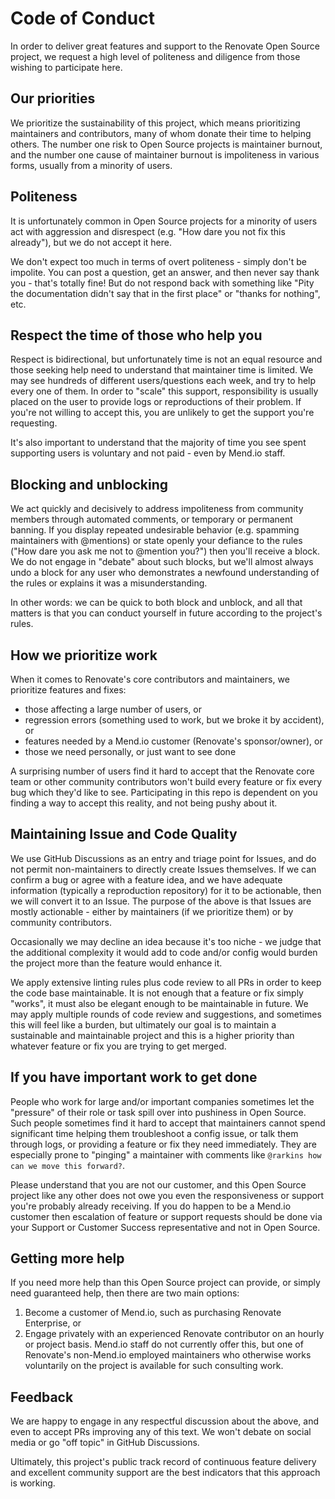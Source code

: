 # Code of Conduct

In order to deliver great features and support to the Renovate Open Source project, we request a high level of politeness and diligence from those wishing to participate here.

## Our priorities

We prioritize the sustainability of this project, which means prioritizing maintainers and contributors, many of whom donate their time to helping others.
The number one risk to Open Source projects is maintainer burnout, and the number one cause of maintainer burnout is impoliteness in various forms, usually from a minority of users.

## Politeness

It is unfortunately common in Open Source projects for a minority of users act with aggression and disrespect (e.g. "How dare you not fix this already"), but we do not accept it here.

We don't expect too much in terms of overt politeness - simply don't be impolite.
You can post a question, get an answer, and then never say thank you - that's totally fine!
But do not respond back with something like "Pity the documentation didn't say that in the first place" or "thanks for nothing", etc.

## Respect the time of those who help you

Respect is bidirectional, but unfortunately time is not an equal resource and those seeking help need to understand that maintainer time is limited.
We may see hundreds of different users/questions each week, and try to help every one of them.
In order to "scale" this support, responsibility is usually placed on the user to provide logs or reproductions of their problem.
If you're not willing to accept this, you are unlikely to get the support you're requesting.

It's also important to understand that the majority of time you see spent supporting users is voluntary and not paid - even by Mend.io staff.

## Blocking and unblocking

We act quickly and decisively to address impoliteness from community members through automated comments, or temporary or permanent banning.
If you display repeated undesirable behavior (e.g. spamming maintainers with @mentions) or state openly your defiance to the rules ("How dare you ask me not to @mention you?") then you'll receive a block.
We do not engage in "debate" about such blocks, but we'll almost always undo a block for any user who demonstrates a newfound understanding of the rules or explains it was a misunderstanding.

In other words: we can be quick to both block and unblock, and all that matters is that you can conduct yourself in future according to the project's rules.

## How we prioritize work

When it comes to Renovate's core contributors and maintainers, we prioritize features and fixes:

- those affecting a large number of users, or
- regression errors (something used to work, but we broke it by accident), or
- features needed by a Mend.io customer (Renovate's sponsor/owner), or
- those we need personally, or just want to see done

A surprising number of users find it hard to accept that the Renovate core team or other community contributors won't build every feature or fix every bug which they'd like to see.
Participating in this repo is dependent on you finding a way to accept this reality, and not being pushy about it.

## Maintaining Issue and Code Quality

We use GitHub Discussions as an entry and triage point for Issues, and do not permit non-maintainers to directly create Issues themselves.
If we can confirm a bug or agree with a feature idea, and we have adequate information (typically a reproduction repository) for it to be actionable, then we will convert it to an Issue.
The purpose of the above is that Issues are mostly actionable - either by maintainers (if we prioritize them) or by community contributors.

Occasionally we may decline an idea because it's too niche - we judge that the additional complexity it would add to code and/or config would burden the project more than the feature would enhance it.

We apply extensive linting rules plus code review to all PRs in order to keep the code base maintainable.
It is not enough that a feature or fix simply "works", it must also be elegant enough to be maintainable in future.
We may apply multiple rounds of code review and suggestions, and sometimes this will feel like a burden, but ultimately our goal is to maintain a sustainable and maintainable project and this is a higher priority than whatever feature or fix you are trying to get merged.

## If you have important work to get done

People who work for large and/or important companies sometimes let the "pressure" of their role or task spill over into pushiness in Open Source.
Such people sometimes find it hard to accept that maintainers cannot spend significant time helping them troubleshoot a config issue, or talk them through logs, or providing a feature or fix they need immediately.
They are especially prone to "pinging" a maintainer with comments like `@rarkins how can we move this forward?`.

Please understand that you are not our customer, and this Open Source project like any other does not owe you even the responsiveness or support you're probably already receiving.
If you do happen to be a Mend.io customer then escalation of feature or support requests should be done via your Support or Customer Success representative and not in Open Source.

## Getting more help

If you need more help than this Open Source project can provide, or simply need guaranteed help, then there are two main options:

1. Become a customer of Mend.io, such as purchasing Renovate Enterprise, or
2. Engage privately with an experienced Renovate contributor on an hourly or project basis. Mend.io staff do not currently offer this, but one of Renovate's non-Mend.io employed maintainers who otherwise works voluntarily on the project is available for such consulting work.

## Feedback

We are happy to engage in any respectful discussion about the above, and even to accept PRs improving any of this text.
We won't debate on social media or go "off topic" in GitHub Discussions.

Ultimately, this project's public track record of continuous feature delivery and excellent community support are the best indicators that this approach is working.
